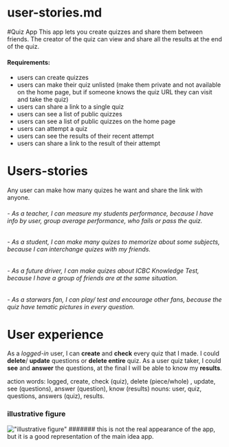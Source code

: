 # user-stories.md

#Quiz App
This app lets you create quizzes and share them between friends. The creator of the quiz can view and share all the results at the end of the quiz.

#### Requirements:
- users can create quizzes
- users can make their quiz unlisted (make them private and not available on the home page, but if someone knows the quiz URL they can visit and take the quiz)
- users can share a link to a single quiz
- users can see a list of public quizzes
- users can see a list of public quizzes on the home page
- users can attempt a quiz
- users can see the results of their recent attempt
- users can share a link to the result of their attempt

# Users-stories

Any user can make how many quizes he want and share the link with anyone.

###### - As a teacher, I can measure my students performance, because I have info by user, group average performance, who fails or pass the quiz.
###### - As a student, I can make many quizes to memorize about some subjects, because I can interchange quizes with my friends.

###### - As a future driver, I can make quizes about ICBC Knowledge Test, because I have a group of friends are at the same situation.

###### - As a starwars fan, I can play/ test and encourage other fans, because the quiz have tematic pictures in every question.

# User experience

As a *logged-in* user, I can **create** and **check** every quiz that I made.
I could **delete**/ **update** questions or **delete entire** quiz.
As a user quiz taker, I could **see** and **answer** the questions, at the final I will be able to know my **results**.

action words: logged, create, check (quiz), delete (piece/whole) , update, see (questions), answer (question), know (results)
nouns: user, quiz, questions, answers (quiz), results.

### illustrative figure
!["illustrative figure"](https://github.com/BlakeSartin/Mid-Term-Project/tree/master/planning/icbc_example.jpg)
####### this is not the real appearance of the app, but it is a good representation of the main idea app.
